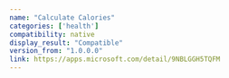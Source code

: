 ```yaml
---
name: "Calculate Calories"
categories: ['health']
compatibility: native
display_result: "Compatible"
version_from: "1.0.0.0"
link: https://apps.microsoft.com/detail/9NBLGGH5TQFM
---
```


